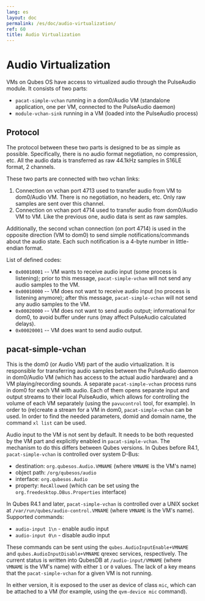 ```yaml
---
lang: es
layout: doc
permalink: /es/doc/audio-virtualization/
ref: 60
title: Audio Virtualization
---
```


Audio Virtualization
====================
<a id="audio-virtualization"></a>

VMs on Qubes OS have access to virtualized audio through the PulseAudio module.
It consists of two parts:

- `pacat-simple-vchan` running in a dom0/Audio VM (standalone application, one per VM, connected to the PulseAudio daemon)
- `module-vchan-sink` running in a VM (loaded into the PulseAudio process)

Protocol
--------
<a id="protocol"></a>

The protocol between these two parts is designed to be as simple as possible.
Specifically, there is no audio format negotiation, no compression, etc.
All the audio data is transferred as raw 44.1kHz samples in S16LE format, 2 channels.

These two parts are connected with two vchan links:

1. Connection on vchan port 4713 used to transfer audio from VM to dom0/Audio VM.
   There is no negotiation, no headers, etc.
   Only raw samples are sent over this channel.
2. Connection on vchan port 4714 used to transfer audio from dom0/Audio VM to VM.
   Like the previous one, audio data is sent as raw samples.

Additionally, the second vchan connection (on port 4714) is used in the opposite direction (VM to dom0) to send simple notifications/commands about the audio state.
Each such notification is a 4-byte number in little-endian format.

List of defined codes:

- `0x00010001` -- VM wants to receive audio input (some process is listening); prior to this message, `pacat-simple-vchan` will not send any audio samples to the VM.
- `0x00010000` -- VM does not want to receive audio input (no process is listening anymore); after this message, `pacat-simple-vchan` will not send any audio samples to the VM.
- `0x00020000` -- VM does not want to send audio output; informational for dom0, to avoid buffer under runs (may affect PulseAudio calculated delays).
- `0x00020001` -- VM does want to send audio output.

pacat-simple-vchan
------------------
<a id="pacat-simple-vchan"></a>

This is the dom0 (or Audio VM) part of the audio virtualization.
It is responsible for transferring audio samples between the PulseAudio daemon in dom0/Audio VM (which has access to the actual audio hardware) and a VM playing/recording sounds.
A separate `pacat-simple-vchan` process runs in dom0 for each VM with audio.
Each of them opens separate input and output streams to their local PulseAudio, which allows for controlling the volume of each VM separately (using the `pavucontrol` tool, for example).
In order to (re)create a stream for a VM in dom0, `pacat-simple-vchan` can be used. In order to find the needed parameters, domid and domain name, the command `xl list` can be used.

Audio input to the VM is not sent by default.
It needs to be both requested by the VM part and explicitly enabled in `pacat-simple-vchan`.
The mechanism to do this differs between Qubes versions.
In Qubes before R4.1, `pacat-simple-vchan` is controlled over system D-Bus:

- destination: `org.qubesos.Audio.VMNAME` (where `VMNAME` is the VM's name)
- object path: `/org/qubesos/audio`
- interface: `org.qubesos.Audio`
- property: `RecAllowed` (which can be set using the `org.freedesktop.DBus.Properties` interface)

In Qubes R4.1 and later, `pacat-simple-vchan` is controlled over a UNIX socket at `/var/run/qubes/audio-control.VMNAME` (where `VMNAME` is the VM's name).
Supported commands:

- `audio-input 1\n` - enable audio input
- `audio-input 0\n` - disable audio input

These commands can be sent using the `qubes.AudioInputEnable+VMNAME` and `qubes.AudioInputDisable+VMNAME` qrexec services, respectively.
The current status is written into QubesDB at `/audio-input/VMNAME` (where `VMNAME` is the VM's name) with either `1` or `0` values.
The lack of a key means that the `pacat-simple-vchan` for a given VM is not running.

In either version, it is exposed to the user as device of class `mic`, which can be attached to a VM (for example, using the `qvm-device mic` command).